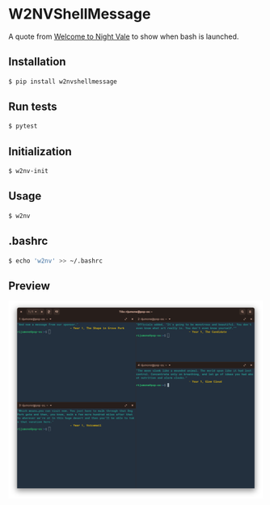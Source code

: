 # W2NVShellMessage
A quote from [Welcome to Night Vale](https://www.welcometonightvale.com/) to show when bash is launched.

## Installation
```bash
$ pip install w2nvshellmessage
```

## Run tests
```bash
$ pytest
```

## Initialization 
```bash
$ w2nv-init
```

## Usage
```bash
$ w2nv
```

## .bashrc
```bash
$ echo 'w2nv' >> ~/.bashrc
```

## Preview
![preview-screenshot](https://raw.githubusercontent.com/rijumone/W2NVShellMessage/master/res/w2nvshellmessage-preview.png)